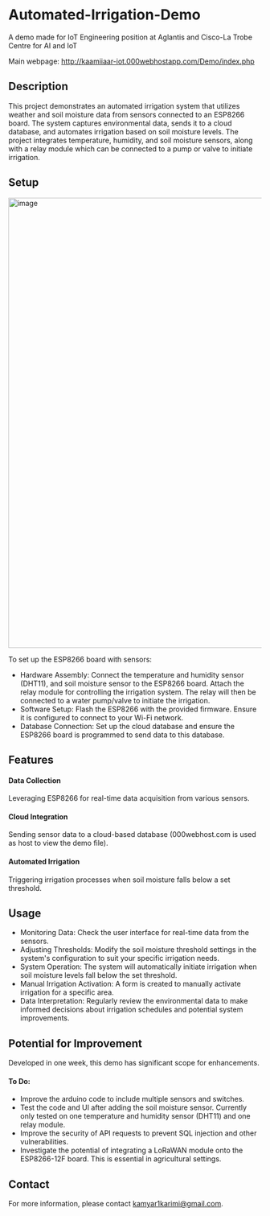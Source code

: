# Automated-Irrigation-Demo
A demo made for IoT Engineering position at Aglantis and Cisco-La Trobe Centre for AI and IoT

Main webpage: http://kaamiiaar-iot.000webhostapp.com/Demo/index.php

## Description
This project demonstrates an automated irrigation system that utilizes weather and soil moisture data from sensors connected to an ESP8266 board. The system captures environmental data, sends it to a cloud database, and automates irrigation based on soil moisture levels. The project integrates temperature, humidity, and soil moisture sensors, along with a relay module which can be connected to a pump or valve to initiate irrigation.


## Setup
<img width="895" alt="image" src="https://github.com/kaamiiaar/Automated-Irrigation-Demo/assets/47272408/231530da-c85f-4143-9c2a-87375ac0f2b5">

To set up the ESP8266 board with sensors:

- Hardware Assembly: Connect the temperature and humidity sensor (DHT11), and soil moisture sensor to the ESP8266 board. Attach the relay module for controlling the irrigation system. The relay will then be connected to a water pump/valve to initiate the irrigation.
- Software Setup: Flash the ESP8266 with the provided firmware. Ensure it is configured to connect to your Wi-Fi network.
- Database Connection: Set up the cloud database and ensure the ESP8266 board is programmed to send data to this database.

## Features
#### Data Collection
Leveraging ESP8266 for real-time data acquisition from various sensors.
#### Cloud Integration
Sending sensor data to a cloud-based database (000webhost.com is used as host to view the demo file).
#### Automated Irrigation 
Triggering irrigation processes when soil moisture falls below a set threshold.

## Usage
- Monitoring Data: Check the user interface for real-time data from the sensors.
- Adjusting Thresholds: Modify the soil moisture threshold settings in the system's configuration to suit your specific irrigation needs.
- System Operation: The system will automatically initiate irrigation when soil moisture levels fall below the set threshold.
- Manual Irrigation Activation: A form is created to manually activate irrigation for a specific area.
- Data Interpretation: Regularly review the environmental data to make informed decisions about irrigation schedules and potential system improvements.

## Potential for Improvement
Developed in one week, this demo has significant scope for enhancements.
#### To Do:
- Improve the arduino code to include multiple sensors and switches.
- Test the code and UI after adding the soil moisture sensor. Currently only tested on one temperature and humidity sensor (DHT11) and one relay module.
- Improve the security of API requests to prevent SQL injection and other vulnerabilities.
- Investigate the potential of integrating a LoRaWAN module onto the ESP8266-12F board. This is essential in agricultural settings.

## Contact
For more information, please contact kamyar1karimi@gmail.com.
